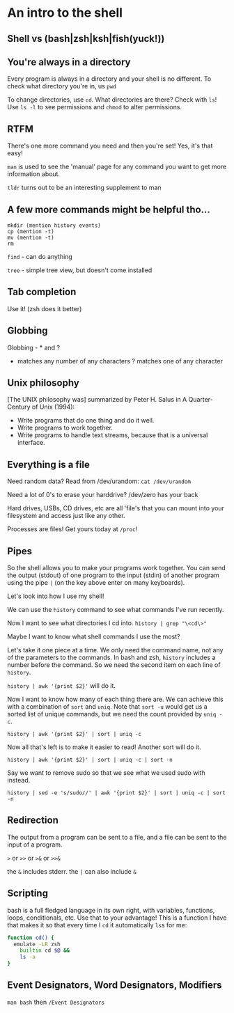 # An intro to the shell

## Shell vs (bash|zsh|ksh|fish(yuck!))

## You're always in a directory

Every program is always in a directory and your shell is no different. To check
what directory you're in, us `pwd`

To change directories, use `cd`. What directories are there? Check with `ls`!
Use `ls -l` to see permissions and `chmod` to alter permissions.

## RTFM

There's one more command you need and then you're set! Yes, it's that easy!

`man` is used to see the 'manual' page for any command you want to get more
information about.

`tldr` turns out to be an interesting supplement to man

## A few more commands might be helpful tho...

```
mkdir (mention history events)
cp (mention -t)
mv (mention -t)
rm
```

`find` - can do anything

`tree` - simple tree view, but doesn't come installed

## Tab completion

Use it! (zsh does it better)

## Globbing

Globbing - * and ?
* matches any number of any characters
? matches one of any character

## Unix philosophy

[The UNIX philosophy was] summarized by Peter H. Salus in A Quarter-Century of
Unix (1994):

 - Write programs that do one thing and do it well.
 - Write programs to work together.
 - Write programs to handle text streams, because that is a universal interface.

## Everything is a file

Need random data? Read from /dev/urandom: `cat /dev/urandom`

Need a lot of 0's to erase your harddrive? /dev/zero has your back

Hard drives, USBs, CD drives, etc are all 'file's that you can mount into your
filesystem and access just like any other.

Processes are files! Get yours today at `/proc`!

## Pipes

So the shell allows you to make your programs work together. You can send the
output (stdout) of one program to the input (stdin) of another program using the
pipe `|` (on the key above enter on many keyboards).

Let's look into how I use my shell!

We can use the `history` command to see what commands I've run recently.

Now I want to see what directories I cd into. `history | grep "\<cd\>"`

Maybe I want to know what shell commands I use the most?

Let's take it one piece at a time. We only need the command name, not any of the
parameters to the commands. In bash and zsh, `history` includes a number before
the command. So we need the second item on each line of `history`.

`history | awk '{print $2}'` will do it.

Now I want to know how many of each thing there are. We can achieve this with a
combination of `sort` and `uniq`. Note that `sort -u` would get us a sorted list
of unique commands, but we need the count provided by `uniq -c`.

`history | awk '{print $2}' | sort | uniq -c`

Now all that's left is to make it easier to read! Another sort will do it.

`history | awk '{print $2}' | sort | uniq -c | sort -n`

Say we want to remove sudo so that we see what we used sudo with instead.

`history | sed -e 's/sudo//' | awk '{print $2}' | sort | uniq -c | sort -n`

## Redirection

The output from a program can be sent to a file, and a file can be sent to the
input of a program.

`>` or `>>` or `>&` or `>>&`

the `&` includes stderr. the `|` can also include `&`

## Scripting

bash is a full fledged language in its own right, with variables, functions,
loops, conditionals, etc. Use that to your advantage! This is a function I have
that makes it so that every time I `cd` it automatically `ls`s for me:

```bash
function cd() {
  emulate -LR zsh
    builtin cd $@ &&
    ls -a
}
```

## Event Designators, Word Designators, Modifiers

`man bash` then `/Event Designators`

<!-- vim: set tw=80:-->
